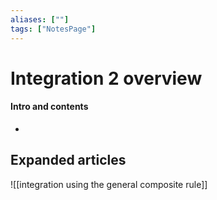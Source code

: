 ```yaml
---
aliases: [""]
tags: ["NotesPage"]
---
```


# Integration 2 overview

#### Intro and contents
- 


## Expanded articles
![[integration using the general composite rule]]